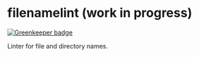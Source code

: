 # filenamelint (work in progress)

[![Greenkeeper badge](https://badges.greenkeeper.io/bigsergey/filenamelint.svg)](https://greenkeeper.io/)

Linter for file and directory names.
